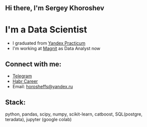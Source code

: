 ## Hi there, I'm Sergey Khoroshev

# I'm a Data Scientist

- I graduated from [Yandex Practicum](https://practicum.yandex.ru/)
- I'm working at [Magnit](https://magnit.ru/) as Data Analyst now

## Connect with me:

- [Telegram](https://t.me/sergey_khoroshev)
- [Habr Career](https://career.habr.com/sergey_khoroshev)
- Email: horosheffs@yandex.ru

## Stack:

python, pandas, scipy, numpy, scikit-learn, catboost, SQL(postgre, teradata), jupyter (google colab)
